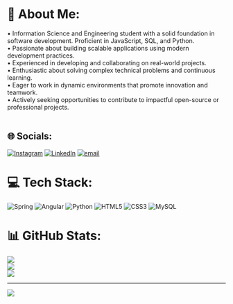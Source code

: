# 💫 About Me:
• Information Science and Engineering student with a solid foundation in software development. Proficient in JavaScript, SQL, and Python.<br>• Passionate about building scalable applications using modern development practices.<br>• Experienced in developing and collaborating on real-world projects.<br>• Enthusiastic about solving complex technical problems and continuous learning.<br>• Eager to work in dynamic environments that promote innovation and teamwork.<br>• Actively seeking opportunities to contribute to impactful open-source or professional projects.<br><br>



## 🌐 Socials:
[![Instagram](https://img.shields.io/badge/Instagram-%23E4405F.svg?logo=Instagram&logoColor=white)](https://instagram.com/____i_am_prashanth___) [![LinkedIn](https://img.shields.io/badge/LinkedIn-%230077B5.svg?logo=linkedin&logoColor=white)](https://linkedin.com/in/prashanthdm)  [![email](https://img.shields.io/badge/Email-D14836?logo=gmail&logoColor=white)](mailto:1rn21is106.prashanthdm@gma) 

# 💻 Tech Stack:
![Spring](https://img.shields.io/badge/spring-%236DB33F.svg?style=for-the-badge&logo=spring&logoColor=white) ![Angular](https://img.shields.io/badge/angular-%23DD0031.svg?style=for-the-badge&logo=angular&logoColor=white) ![Python](https://img.shields.io/badge/python-3670A0?style=for-the-badge&logo=python&logoColor=ffdd54) ![HTML5](https://img.shields.io/badge/html5-%23E34F26.svg?style=for-the-badge&logo=html5&logoColor=white) ![CSS3](https://img.shields.io/badge/css3-%231572B6.svg?style=for-the-badge&logo=css3&logoColor=white) ![MySQL](https://img.shields.io/badge/mysql-4479A1.svg?style=for-the-badge&logo=mysql&logoColor=white)
# 📊 GitHub Stats:
![](https://github-readme-stats.vercel.app/api?username=prashanth-106&theme=dark&hide_border=false&include_all_commits=false&count_private=false)<br/>
![](https://nirzak-streak-stats.vercel.app/?user=prashanth-106&theme=dark&hide_border=false)<br/>
![](https://github-readme-stats.vercel.app/api/top-langs/?username=prashanth-106&theme=dark&hide_border=false&include_all_commits=false&count_private=false&layout=compact)

---
[![](https://visitcount.itsvg.in/api?id=prashanth-106&icon=0&color=0)](https://visitcount.itsvg.in)

<!-- Proudly created with GPRM ( https://gprm.itsvg.in ) -->
